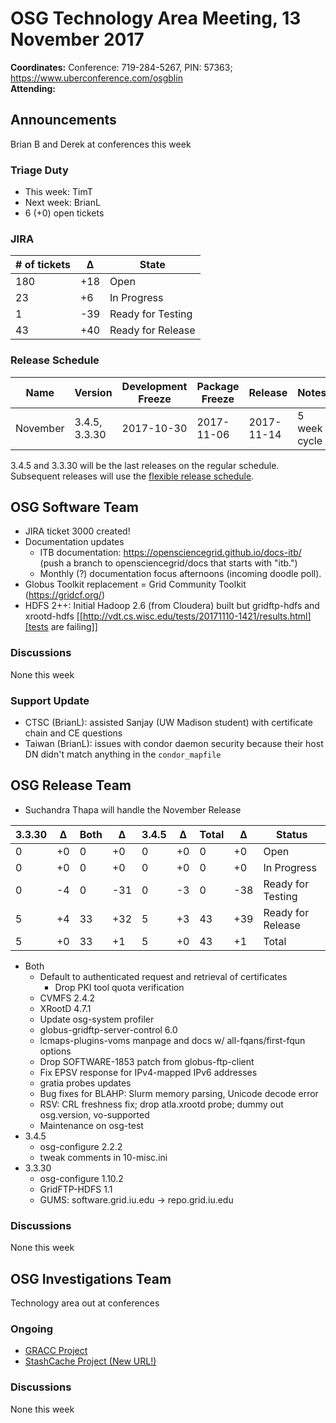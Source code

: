 # OSG Technology Area Meeting, 13 November 2017

**Coordinates:** Conference: 719-284-5267, PIN: 57363; <https://www.uberconference.com/osgblin>   
**Attending:**   


## Announcements

Brian B and Derek at conferences this week

### Triage Duty

-   This week: TimT
-   Next week: BrianL
-   6 (+0) open tickets


### JIRA

| # of tickets | &Delta; | State             |
|------------ |------- |----------------- |
| 180          | +18     | Open              |
| 23           | +6      | In Progress       |
| 1            | -39     | Ready for Testing |
| 43           | +40     | Ready for Release |


### Release Schedule

| Name     | Version       | Development Freeze | Package Freeze | Release    | Notes        |
|-------- |------------- |------------------ |-------------- |---------- |------------ |
| November | 3.4.5, 3.3.30 | 2017-10-30         | 2017-11-06     | 2017-11-14 | 5 week cycle |

3.4.5 and 3.3.30 will be the last releases on the regular schedule. Subsequent releases will use the [flexible release schedule](https://opensciencegrid.github.io/technology/policy/flexible-release-model/).  


## OSG Software Team

-   JIRA ticket 3000 created!
-   Documentation updates  
    -   ITB documentation: <https://opensciencegrid.github.io/docs-itb/> (push a branch to opensciencegrid/docs that starts with "itb.")
    -   Monthly (?) documentation focus afternoons (incoming doodle poll).
-   Globus Toolkit replacement = Grid Community Toolkit (<https://gridcf.org/>)
-   HDFS 2++: Initial Hadoop 2.6 (from Cloudera) built but gridftp-hdfs and xrootd-hdfs [[http://vdt.cs.wisc.edu/tests/20171110-1421/results.html][tests are failing]]

### Discussions

None this week  


### Support Update

-   CTSC (BrianL): assisted Sanjay (UW Madison student) with certificate chain and CE questions
-   Taiwan (BrianL): issues with condor daemon security because their host DN didn't match anything in the `condor_mapfile`


## OSG Release Team

-   Suchandra Thapa will handle the November Release

| 3.3.30 | &Delta; | Both | &Delta; | 3.4.5 | &Delta; | Total | &Delta; | Status            |
|------ |------- |---- |------- |----- |------- |----- |------- |----------------- |
| 0      | +0      | 0    | +0      | 0     | +0      | 0     | +0      | Open              |
| 0      | +0      | 0    | +0      | 0     | +0      | 0     | +0      | In Progress       |
| 0      | -4      | 0    | -31     | 0     | -3      | 0     | -38     | Ready for Testing |
| 5      | +4      | 33   | +32     | 5     | +3      | 43    | +39     | Ready for Release |
| 5      | +0      | 33   | +1      | 5     | +0      | 43    | +1      | Total             |

-   Both  
    -   Default to authenticated request and retrieval of certificates  
        -   Drop PKI tool quota verification
    -   CVMFS 2.4.2
    -   XRootD 4.7.1
    -   Update osg-system profiler
    -   globus-gridftp-server-control 6.0
    -   lcmaps-plugins-voms manpage and docs w/ all-fqans/first-fqun options
    -   Drop SOFTWARE-1853 patch from globus-ftp-client
    -   Fix EPSV response for IPv4-mapped IPv6 addresses
    -   gratia probes updates
    -   Bug fixes for BLAHP: Slurm memory parsing, Unicode decode error
    -   RSV: CRL freshness fix; drop atla.xrootd probe; dummy out osg.version, vo-supported
    -   Maintenance on osg-test
-   3.4.5  
    -   osg-configure 2.2.2
    -   tweak comments in 10-misc.ini
-   3.3.30  
    -   osg-configure 1.10.2
    -   GridFTP-HDFS 1.1
    -   GUMS: software.grid.iu.edu -> repo.grid.iu.edu


### Discussions

None this week

## OSG Investigations Team

Technology area out at conferences  


### Ongoing

-   [GRACC Project](https://jira.opensciencegrid.org/projects/GRACC/)
-   [StashCache Project (New URL!)](https://opensciencegrid.github.io/StashCache/)


### Discussions

None this week

